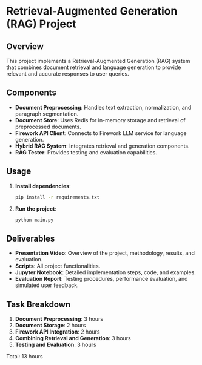 # Retrieval-Augmented Generation (RAG) Project

## Overview

This project implements a Retrieval-Augmented Generation (RAG) system that combines document retrieval and language generation to provide relevant and accurate responses to user queries.

## Components

- **Document Preprocessing**: Handles text extraction, normalization, and paragraph segmentation.
- **Document Store**: Uses Redis for in-memory storage and retrieval of preprocessed documents.
- **Firework API Client**: Connects to Firework LLM service for language generation.
- **Hybrid RAG System**: Integrates retrieval and generation components.
- **RAG Tester**: Provides testing and evaluation capabilities.

## Usage

1. **Install dependencies**:
    ```bash
    pip install -r requirements.txt
    ```

2. **Run the project**:
    ```bash
    python main.py
    ```

## Deliverables

- **Presentation Video**: Overview of the project, methodology, results, and evaluation.
- **Scripts**: All project functionalities.
- **Jupyter Notebook**: Detailed implementation steps, code, and examples.
- **Evaluation Report**: Testing procedures, performance evaluation, and simulated user feedback.

## Task Breakdown

1. **Document Preprocessing**: 3 hours
2. **Document Storage**: 2 hours
3. **Firework API Integration**: 2 hours
4. **Combining Retrieval and Generation**: 3 hours
5. **Testing and Evaluation**: 3 hours

Total: 13 hours
